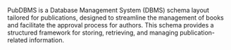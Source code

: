 PubDBMS is a Database Management System (DBMS) schema layout tailored for publications, designed to streamline the management of books and facilitate the approval process for authors.
This schema provides a structured framework for storing, retrieving, and managing publication-related information.
